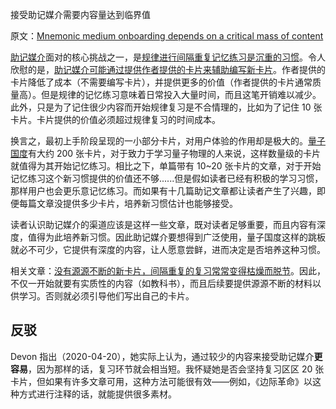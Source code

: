 接受助记媒介需要内容量达到临界值

原文：[Mnemonic medium onboarding depends on a critical mass of content](https://notes.andymatuschak.org/z8jqDGL4iG67Twoe9XHH76D1Xd32YKs2P4xYp)

[助记媒介](https://notes.andymatuschak.org/z4rRX3qwSSJRsEkdXKwH2shamgHNeRthrMLiF)面对的核心挑战之一，是[规律进行间隔重复记忆练习是沉重的习惯](https://notes.andymatuschak.org/zyk3ZCEVSB4Zwej3Xd4CJ2g1FynRFTZGJpQN)。令人欣慰的是，[助记媒介可能通过提供作者提供的卡片来辅助编写新卡片](https://notes.andymatuschak.org/z4j3bcyJfBzGdpEoQje9gaVeECfsZFgMEhBNL)。作者提供的卡片降低了成本（不需要编写卡片），并提供更多的价值（作者提供的卡片通常质量高）。但是规律的记忆练习意味着日常投入大量时间，而且这笔开销难以减少。此外，只是为了记住很少内容而开始规律复习是不合情理的，比如为了记住 10 张卡片。卡片提供的价值必须超过规律复习的时间成本。

换言之，最初上手阶段呈现的一小部分卡片，对用户体验的作用却是极大的。[量子国度](https://notes.andymatuschak.org/z2fBHADWa93EZTuNzuww7V3Vi587ZyZ4FHTHm)有大约 200 张卡片，对于致力于学习量子物理的人来说，这样数量级的卡片就值得为其开始记忆练习。相比之下，单篇带有 10~20 张卡片的文章，对于开始记忆练习这个新习惯提供的价值还不够......但是假如读者已经有积极的学习习惯，那样用户也会更乐意记忆练习。而如果有十几篇助记文章都让读者产生了兴趣，即便每篇文章没提供多少卡片，培养新习惯估计也能够接受。

读者认识助记媒介的渠道应该是这样一些文章，既对读者足够重要，而且内容有深度，值得为此培养新习惯。因此助记媒介要想得到广泛使用，量子国度这样的跳板就必不可少，它提供有深度的内容，让人愿意尝鲜，进而决定是否培养这种习惯。

相关文章：[没有源源不断的新卡片，间隔重复的复习常常变得枯燥而脱节](https://notes.andymatuschak.org/z4hNAfe6TrqjxCydF3CaAVn1svaqiu86JFVBz)。因此，不仅一开始就要有实质性的内容（如教科书），而且后续要提供源源不断的材料以供学习。否则就必须引导他们写出自己的卡片。

## 反驳

Devon 指出（2020-04-20），她实际上认为，通过较少的内容来接受助记媒介**更容易**，因为那样的话，复习环节就会相当短。我怀疑她是否会坚持复习区区 20 张卡片，但如果有许多文章可用，这种方法可能很有效——例如，《边际革命》以这种方式进行注释的话，就能提供很多素材。